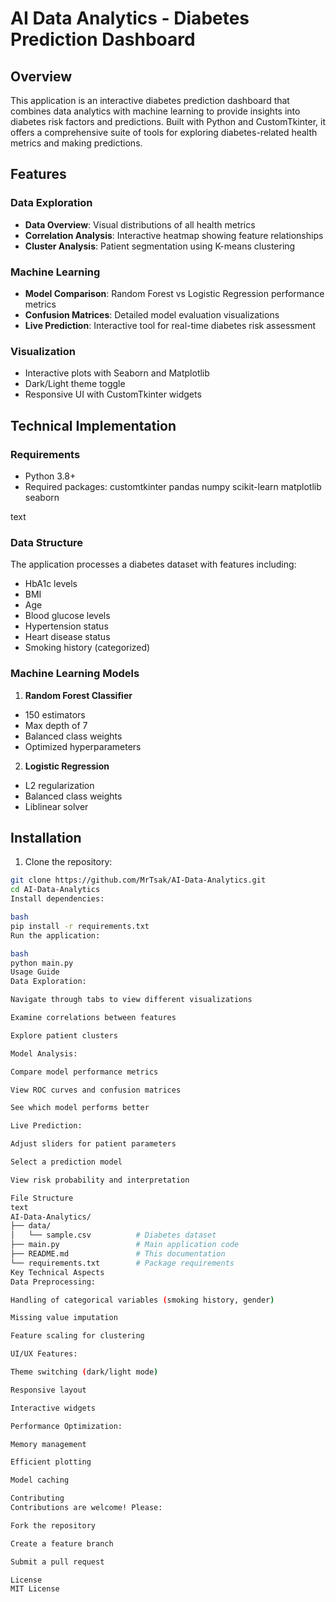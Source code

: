 # AI Data Analytics - Diabetes Prediction Dashboard

## Overview

This application is an interactive diabetes prediction dashboard that combines data analytics with machine learning to provide insights into diabetes risk factors and predictions. Built with Python and CustomTkinter, it offers a comprehensive suite of tools for exploring diabetes-related health metrics and making predictions.

## Features

### Data Exploration
- **Data Overview**: Visual distributions of all health metrics
- **Correlation Analysis**: Interactive heatmap showing feature relationships
- **Cluster Analysis**: Patient segmentation using K-means clustering

### Machine Learning
- **Model Comparison**: Random Forest vs Logistic Regression performance metrics
- **Confusion Matrices**: Detailed model evaluation visualizations
- **Live Prediction**: Interactive tool for real-time diabetes risk assessment

### Visualization
- Interactive plots with Seaborn and Matplotlib
- Dark/Light theme toggle
- Responsive UI with CustomTkinter widgets

## Technical Implementation

### Requirements
- Python 3.8+
- Required packages:
customtkinter
pandas
numpy
scikit-learn
matplotlib
seaborn

text

### Data Structure
The application processes a diabetes dataset with features including:
- HbA1c levels
- BMI
- Age
- Blood glucose levels
- Hypertension status
- Heart disease status
- Smoking history (categorized)

### Machine Learning Models
1. **Random Forest Classifier**
 - 150 estimators
 - Max depth of 7
 - Balanced class weights
 - Optimized hyperparameters

2. **Logistic Regression**
 - L2 regularization
 - Balanced class weights
 - Liblinear solver

## Installation

1. Clone the repository:
 ```bash
 git clone https://github.com/MrTsak/AI-Data-Analytics.git
 cd AI-Data-Analytics
Install dependencies:

bash
pip install -r requirements.txt
Run the application:

bash
python main.py
Usage Guide
Data Exploration:

Navigate through tabs to view different visualizations

Examine correlations between features

Explore patient clusters

Model Analysis:

Compare model performance metrics

View ROC curves and confusion matrices

See which model performs better

Live Prediction:

Adjust sliders for patient parameters

Select a prediction model

View risk probability and interpretation

File Structure
text
AI-Data-Analytics/
├── data/
│   └── sample.csv          # Diabetes dataset
├── main.py                 # Main application code
├── README.md               # This documentation
└── requirements.txt        # Package requirements
Key Technical Aspects
Data Preprocessing:

Handling of categorical variables (smoking history, gender)

Missing value imputation

Feature scaling for clustering

UI/UX Features:

Theme switching (dark/light mode)

Responsive layout

Interactive widgets

Performance Optimization:

Memory management

Efficient plotting

Model caching

Contributing
Contributions are welcome! Please:

Fork the repository

Create a feature branch

Submit a pull request

License
MIT License